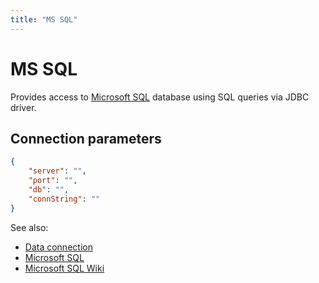 ```yaml
---
title: "MS SQL"
---
```

<!-- SUBTITLE: -->

# MS SQL

Provides access to [Microsoft SQL](https://www.microsoft.com/en-us/sql-server) database using SQL queries via JDBC
driver.

## Connection parameters

```json
{
    "server": "",
    "port": "",
    "db": "",
    "connString": ""
}
```

See also:

* [Data connection](../data-connection.md)
* [Microsoft SQL](https://www.microsoft.com/en-us/sql-server)
* [Microsoft SQL Wiki](https://en.wikipedia.org/wiki/Microsoft_SQL_Server)
